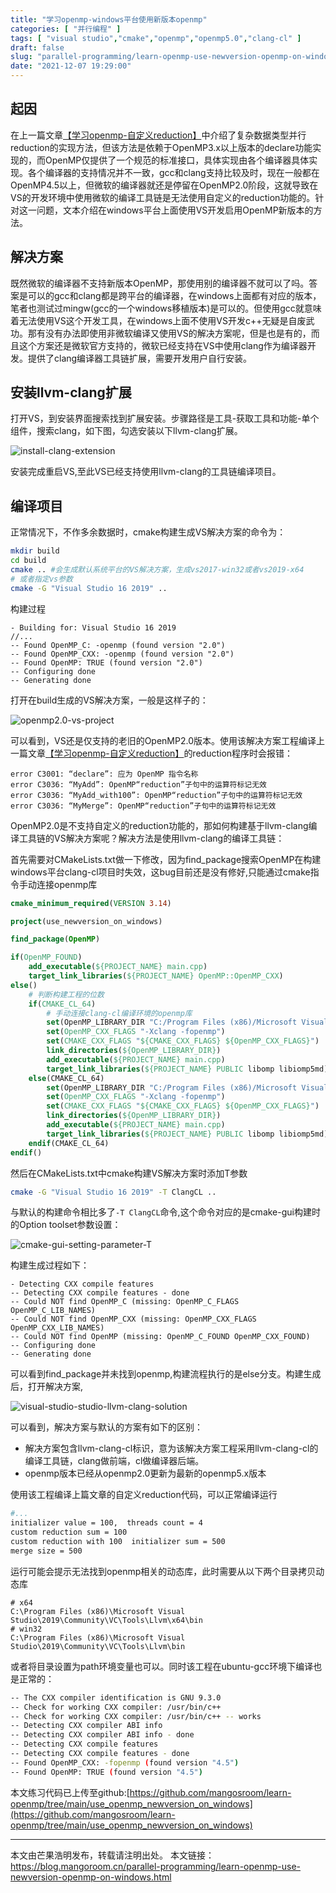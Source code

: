 ```yaml
---
title: "学习openmp-windows平台使用新版本openmp"
categories: [ "并行编程" ]
tags: [ "visual studio","cmake","openmp","openmp5.0","clang-cl" ]
draft: false
slug: "parallel-programming/learn-openmp-use-newversion-openmp-on-windows"
date: "2021-12-07 19:29:00"
---
```


## 起因

在上一篇文章[【学习openmp-自定义reduction】](https://mangoroom.cn/parallel-programming/learn-openmp-custom-reduction.html)中介绍了复杂数据类型并行reduction的实现方法，但该方法是依赖于OpenMP3.x以上版本的declare功能实现的，而OpenMP仅提供了一个规范的标准接口，具体实现由各个编译器具体实现。各个编译器的支持情况并不一致，gcc和clang支持比较及时，现在一般都在OpenMP4.5以上，但微软的编译器就还是停留在OpenMP2.0阶段，这就导致在VS的开发环境中使用微软的编译工具链是无法使用自定义的reduction功能的。针对这一问题，文本介绍在windows平台上面使用VS开发启用OpenMP新版本的方法。

## 解决方案

既然微软的编译器不支持新版本OpenMP，那使用别的编译器不就可以了吗。答案是可以的gcc和clang都是跨平台的编译器，在windows上面都有对应的版本，笔者也测试过mingw(gcc的一个windows移植版本)是可以的。但使用gcc就意味着无法使用VS这个开发工具，在windows上面不使用VS开发c++无疑是自废武功。那有没有办法即使用非微软编译又使用VS的解决方案呢，但是也是有的，而且这个方案还是微软官方支持的，微软已经支持在VS中使用clang作为编译器开发。提供了clang编译器工具链扩展，需要开发用户自行安装。

## 安装llvm-clang扩展

打开VS，到安装界面搜索找到扩展安装。步骤路径是工具-获取工具和功能-单个组件，搜索clang，如下图，勾选安装以下llvm-clang扩展。

![install-clang-extension](https://mango-blog-1255355814.cos.ap-guangzhou.myqcloud.com/mango-boginstall-clang-extension.png)

安装完成重启VS,至此VS已经支持使用llvm-clang的工具链编译项目。

## 编译项目

正常情况下，不作多余数据时，cmake构建生成VS解决方案的命令为：

```bash
mkdir build
cd build
cmake .. #会生成默认系统平台的VS解决方案，生成vs2017-win32或者vs2019-x64
# 或者指定vs参数
cmake -G "Visual Studio 16 2019" ..
```
构建过程
```
- Building for: Visual Studio 16 2019
//...
-- Found OpenMP_C: -openmp (found version "2.0")
-- Found OpenMP_CXX: -openmp (found version "2.0")
-- Found OpenMP: TRUE (found version "2.0")
-- Configuring done
-- Generating done
```

打开在build生成的VS解决方案，一般是这样子的：

![openmp2.0-vs-project](https://mango-blog-1255355814.cos.ap-guangzhou.myqcloud.com/mango-bogopenmp-visual-studio-default-solution.png)

可以看到，VS还是仅支持的老旧的OpenMP2.0版本。使用该解决方案工程编译上一篇文章[【学习openmp-自定义reduction】](https://mangoroom.cn/parallel-programming/learn-openmp-custom-reduction.html)的reduction程序时会报错：

```
error C3001: “declare”: 应为 OpenMP 指令名称
error C3036: “MyAdd”: OpenMP“reduction”子句中的运算符标记无效
error C3036: “MyAdd_with100”: OpenMP“reduction”子句中的运算符标记无效
error C3036: “MyMerge”: OpenMP“reduction”子句中的运算符标记无效
```
OpenMP2.0是不支持自定义的reduction功能的，那如何构建基于llvm-clang编译工具链的VS解决方案呢？解决方法是使用llvm-clang的编译工具链：


首先需要对CMakeLists.txt做一下修改，因为find_package搜索OpenMP在构建windows平台clang-cl项目时失效，这bug目前还是没有修好,只能通过cmake指令手动连接openmp库

```cmake
cmake_minimum_required(VERSION 3.14)

project(use_newversion_on_windows)

find_package(OpenMP)

if(OpenMP_FOUND)
    add_executable(${PROJECT_NAME} main.cpp)
    target_link_libraries(${PROJECT_NAME} OpenMP::OpenMP_CXX)
else()
    # 判断构建工程的位数
    if(CMAKE_CL_64)
        # 手动连接clang-cl编译环境的openmp库
        set(OpenMP_LIBRARY_DIR "C:/Program Files (x86)/Microsoft Visual Studio/2019/Community/VC/Tools/Llvm/x64/lib")
        set(OpenMP_CXX_FLAGS "-Xclang -fopenmp")
        set(CMAKE_CXX_FLAGS "${CMAKE_CXX_FLAGS} ${OpenMP_CXX_FLAGS}")
        link_directories(${OpenMP_LIBRARY_DIR})
        add_executable(${PROJECT_NAME} main.cpp)
        target_link_libraries(${PROJECT_NAME} PUBLIC libomp libiomp5md)
    else(CMAKE_CL_64)
        set(OpenMP_LIBRARY_DIR "C:/Program Files (x86)/Microsoft Visual Studio/2019/Community/VC/Tools/Llvm/lib")
        set(OpenMP_CXX_FLAGS "-Xclang -fopenmp")
        set(CMAKE_CXX_FLAGS "${CMAKE_CXX_FLAGS} ${OpenMP_CXX_FLAGS}")
        link_directories(${OpenMP_LIBRARY_DIR})
        add_executable(${PROJECT_NAME} main.cpp)
        target_link_libraries(${PROJECT_NAME} PUBLIC libomp libiomp5md)
    endif(CMAKE_CL_64)
endif()
```

然后在CMakeLists.txt中cmake构建VS解决方案时添加T参数

```bash
cmake -G "Visual Studio 16 2019" -T ClangCL ..
```
与默认的构建命令相比多了```-T ClangCL```命令,这个命令对应的是cmake-gui构建时的Option toolset参数设置：

![cmake-gui-setting-parameter-T](https://mango-blog-1255355814.cos.ap-guangzhou.myqcloud.com/mango-bogcmake-gui-clangcl-parameter.png)

构建生成过程如下：

```
- Detecting CXX compile features
-- Detecting CXX compile features - done
-- Could NOT find OpenMP_C (missing: OpenMP_C_FLAGS OpenMP_C_LIB_NAMES)
-- Could NOT find OpenMP_CXX (missing: OpenMP_CXX_FLAGS OpenMP_CXX_LIB_NAMES)
-- Could NOT find OpenMP (missing: OpenMP_C_FOUND OpenMP_CXX_FOUND)
-- Configuring done
-- Generating done
```

可以看到find_package并未找到openmp,构建流程执行的是else分支。构建生成后，打开解决方案,

![visual-studio-studio-llvm-clang-solution](https://mango-blog-1255355814.cos.ap-guangzhou.myqcloud.com/mango-bogopenmp-visual-studio-llvm-clang-solution.png)

可以看到，解决方案与默认的方案有如下的区别：

- 解决方案包含llvm-clang-cl标识，意为该解决方案工程采用llvm-clang-cl的编译工具链，clang做前端，cl做编译器后端。
- openmp版本已经从openmp2.0更新为最新的openmp5.x版本

使用该工程编译上篇文章的自定义reduction代码，可以正常编译运行

```bash
#...
initializer value = 100,  threads count = 4
custom reduction sum = 100
custom reduction with 100  initializer sum = 500
merge size = 500
```

运行可能会提示无法找到openmp相关的动态库，此时需要从以下两个目录拷贝动态库

```
# x64
C:\Program Files (x86)\Microsoft Visual Studio\2019\Community\VC\Tools\Llvm\x64\bin
# win32
C:\Program Files (x86)\Microsoft Visual Studio\2019\Community\VC\Tools\Llvm\bin
```

或者将目录设置为path环境变量也可以。同时该工程在ubuntu-gcc环境下编译也是正常的：

```bash
-- The CXX compiler identification is GNU 9.3.0
-- Check for working CXX compiler: /usr/bin/c++
-- Check for working CXX compiler: /usr/bin/c++ -- works
-- Detecting CXX compiler ABI info
-- Detecting CXX compiler ABI info - done
-- Detecting CXX compile features
-- Detecting CXX compile features - done
-- Found OpenMP_CXX: -fopenmp (found version "4.5") 
-- Found OpenMP: TRUE (found version "4.5")  
```

本文练习代码已上传至github:[https://github.com/mangosroom/learn-openmp/tree/main/use_openmp_newversion_on_windows](https://github.com/mangosroom/learn-openmp/tree/main/use_openmp_newversion_on_windows)


------

本文由芒果浩明发布，转载请注明出处。
本文链接：https://blog.mangoroom.cn/parallel-programming/learn-openmp-use-newversion-openmp-on-windows.html